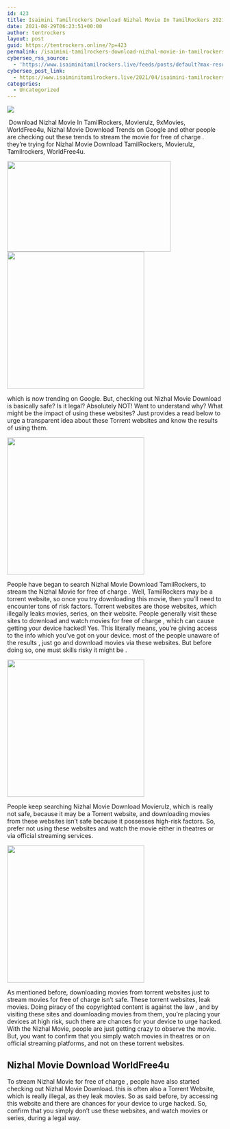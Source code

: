 ```yaml
---
id: 423
title: Isaimini Tamilrockers Download Nizhal Movie In TamilRockers 2021
date: 2021-08-29T06:23:51+00:00
author: tentrockers
layout: post
guid: https://tentrockers.online/?p=423
permalink: /isaimini-tamilrockers-download-nizhal-movie-in-tamilrockers-2021/
cyberseo_rss_source:
  - 'https://www.isaiminitamilrockers.live/feeds/posts/default?max-results=150&start-index=1'
cyberseo_post_link:
  - https://www.isaiminitamilrockers.live/2021/04/isaimini-tamilrockers-download-nizhal.html
categories:
  - Uncategorized
---
```

<div class="media_block">
  <img src="https://1.bp.blogspot.com/-UwXmbY_Rqi0/YHJgNr-lvxI/AAAAAAAAAtI/FzdVJe6OJAI7jPmz3Wa09SG1CttgWFkygCLcBGAsYHQ/s72-w382-h211-c/nizhal-movie.jpg" class="media_thumbnail" />
</div>

<meta content="&nbsp;Download Nizhal Movie In TamilRockers, Movierulz, 9xMovies, WorldFree4u, Nizhal Movie Download Trends on Google and other people are checki..." name="twitter:description" />

  


<center>
</center>

  
<ins data-width="0" data-height="0" class="ge76476bac5" data-domain="//aaaaaco.com" data-affquery="/81dee8bcaf/e76476bac5/?placementName=default"></ins>

&nbsp;Download Nizhal Movie In TamilRockers, Movierulz, 9xMovies, WorldFree4u, Nizhal Movie Download Trends on Google and other people are checking out these trends to stream the movie for free of charge . they’re trying for Nizhal Movie Download TamilRockers, Movierulz, Tamilrockers, WorldFree4u.<ins data-width="0" data-height="0" class="ge76476bac5" data-domain="//aaaaaco.com" data-affquery="/81dee8bcaf/e76476bac5/?placementName=default"></ins>

<div class="separator">
  <a href="https://1.bp.blogspot.com/-UwXmbY_Rqi0/YHJgNr-lvxI/AAAAAAAAAtI/FzdVJe6OJAI7jPmz3Wa09SG1CttgWFkygCLcBGAsYHQ/s1200/nizhal-movie.jpg" imageanchor="1"><img loading="lazy" border="0" data-original-height="625" data-original-width="1200" height="211" src="https://1.bp.blogspot.com/-UwXmbY_Rqi0/YHJgNr-lvxI/AAAAAAAAAtI/FzdVJe6OJAI7jPmz3Wa09SG1CttgWFkygCLcBGAsYHQ/w382-h211/nizhal-movie.jpg" width="382" /></a>
</div>



<div class="separator">
  <a href="https://aaaaaco.com/d4c26a5800/1549ffaade/?placementName=default" imageanchor="1" target="_blank" rel="noopener"><img border="0" data-original-height="166" data-original-width="800" src="https://1.bp.blogspot.com/-hKCrP7a3Rz0/YHJgT-or6ZI/AAAAAAAAAtM/5pq--FwiUys1f1Jkg7ibtTCEryAR2hpxACLcBGAsYHQ/s320/unnamed.gif" width="320" /></a>
</div>

<ins data-width="0" data-height="0" class="ge76476bac5" data-domain="//aaaaaco.com" data-affquery="/81dee8bcaf/e76476bac5/?placementName=default"></ins><ins data-width="0" data-height="0" class="ge76476bac5" data-domain="//aaaaaco.com" data-affquery="/81dee8bcaf/e76476bac5/?placementName=default"></ins>

which is now trending on Google. But, checking out Nizhal Movie Download is basically safe? Is it legal? Absolutely NOT! Want to understand why? What might be the impact of using these websites? Just provides a read below to urge a transparent idea about these Torrent websites and know the results of using them.

<div class="separator">
  <a href="https://aaaaaco.com/d4c26a5800/1549ffaade/?placementName=default" imageanchor="1" target="_blank" rel="noopener"><img border="0" data-original-height="166" data-original-width="800" src="https://1.bp.blogspot.com/-lkDyQQVyVbg/YHJgXtlqG7I/AAAAAAAAAtQ/h1Mq4tZGSr8CJhozbE2EdJX0epkUlrXDQCLcBGAsYHQ/s320/unnamed.gif" width="320" /></a>
</div>

<ins data-width="0" data-height="0" class="ge76476bac5" data-domain="//aaaaaco.com" data-affquery="/81dee8bcaf/e76476bac5/?placementName=default"></ins><ins data-width="0" data-height="0" class="ge76476bac5" data-domain="//aaaaaco.com" data-affquery="/81dee8bcaf/e76476bac5/?placementName=default"></ins>

People have began to search Nizhal Movie Download TamilRockers, to stream the Nizhal Movie for free of charge . Well, TamilRockers may be a torrent website, so once you try downloading this movie, then you’ll need to encounter tons of risk factors. Torrent websites are those websites, which illegally leaks movies, series, on their website. People generally visit these sites to download and watch movies for free of charge , which can cause getting your device hacked! Yes. This literally means, you’re giving access to the info which you’ve got on your device. most of the people unaware of the results , just go and download movies via these websites. But before doing so, one must skills risky it might be .<ins data-width="0" data-height="0" class="ge76476bac5" data-domain="//aaaaaco.com" data-affquery="/81dee8bcaf/e76476bac5/?placementName=default"></ins>

<div class="separator">
  <a href="https://aaaaaco.com/d4c26a5800/1549ffaade/?placementName=default" imageanchor="1" target="_blank" rel="noopener"><img border="0" data-original-height="166" data-original-width="800" src="https://1.bp.blogspot.com/-naxCDZghLhg/YHJgb1hDKoI/AAAAAAAAAtU/jNqGRoZrcRM-nA4Xuf7BBlPF5yvZKHGrwCLcBGAsYHQ/s320/unnamed.gif" width="320" /></a>
</div>

<ins data-width="0" data-height="0" class="ge76476bac5" data-domain="//aaaaaco.com" data-affquery="/81dee8bcaf/e76476bac5/?placementName=default"></ins><ins data-width="0" data-height="0" class="ge76476bac5" data-domain="//aaaaaco.com" data-affquery="/81dee8bcaf/e76476bac5/?placementName=default"></ins>

People keep searching Nizhal Movie Download Movierulz, which is really not safe, because it may be a Torrent website, and downloading movies from these websites isn’t safe because it possesses high-risk factors. So, prefer not using these websites and watch the movie either in theatres or via official streaming services.<ins data-width="0" data-height="0" class="ge76476bac5" data-domain="//aaaaaco.com" data-affquery="/81dee8bcaf/e76476bac5/?placementName=default"></ins>

<div class="separator">
  <a href="https://aaaaaco.com/d4c26a5800/1549ffaade/?placementName=default" imageanchor="1" target="_blank" rel="noopener"><img border="0" data-original-height="166" data-original-width="800" src="https://1.bp.blogspot.com/-R1z4QpU9rhw/YHJgf53SoyI/AAAAAAAAAtc/n_rl1fS_wisrlV62xQbwTHlHk7S0q68LQCLcBGAsYHQ/s320/unnamed.gif" width="320" /></a>
</div>

<ins data-width="0" data-height="0" class="ge76476bac5" data-domain="//aaaaaco.com" data-affquery="/81dee8bcaf/e76476bac5/?placementName=default"></ins>

<div>
  <ins data-width="0" data-height="0" class="ge76476bac5" data-domain="//aaaaaco.com" data-affquery="/81dee8bcaf/e76476bac5/?placementName=default"></ins></p> 
  
  <p>
    As mentioned before, downloading movies from torrent websites just to stream movies for free of charge isn’t safe. These torrent websites, leak movies. Doing piracy of the copyrighted content is against the law , and by visiting these sites and downloading movies from them, you’re placing your devices at high risk, such there are chances for your device to urge hacked. With the Nizhal Movie, people are just getting crazy to observe the movie. But, you want to confirm that you simply watch movies in theatres or on official streaming platforms, and not on these torrent websites.
  </p>
  
  <h2>
    <span class="ez-toc-section" id="Nizhal_Movie_Download_WorldFree4u"></span><span>Nizhal Movie Download WorldFree4u</span><span class="ez-toc-section-end"></span>
  </h2>
  
  <p>
    <ins data-width="0" data-height="0" class="ge76476bac5" data-domain="//aaaaaco.com" data-affquery="/81dee8bcaf/e76476bac5/?placementName=default"></ins>
  </p>
  
  <p>
    To stream Nizhal Movie for free of charge , people have also started checking out Nizhal Movie Download. this is often also a Torrent Website, which is really illegal, as they leak movies. So as said before, by accessing this website and there are chances for your device to urge hacked. So, confirm that you simply don’t use these websites, and watch movies or series, during a legal way.
  </p>
</div>

<center>
</center>